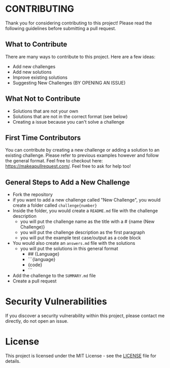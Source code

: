 # CONTRIBUTING

Thank you for considering contributing to this project! Please read the following guidelines before submitting a pull request.

## What to Contribute

There are many ways to contribute to this project. Here are a few ideas:

- Add new challenges
- Add new solutions
- Improve existing solutions
- Suggesting New Challenges (BY OPENING AN ISSUE)

## What Not to Contribute

- Solutions that are not your own
- Solutions that are not in the correct format (see below)
- Creating a issue because you can't solve a challenge

## First Time Contributors

You can contribute by creating a new challenge or adding a solution to an existing challenge. Please refer to previous examples however and follow the general format.
Feel free to checkout here: https://makeapullrequest.com/. Feel free to ask for help too!

## General Steps to Add a New Challenge

- Fork the repository
- if you want to add a new challenge called "New Challenge", you would create a folder called `challenge{number}`
- Inside the folder, you would create a `README.md` file with the challenge description
    - you will put the challenge name as the title with a # {name (New Challenge)}
    - you will put the challenge description as the first paragraph
    - you will put the example test case/output as a code block
- You would also create an `answers.md` file with the solutions
    - you will put the solutions in this general format
        - \#\# {Language}
        - \`\`\`{language}
        - {code}
        - \`\`\`
- Add the challenge to the `SUMMARY.md` file
- Create a pull request

# Security Vulnerabilities

If you discover a security vulnerability within this project, please contact me directly, do not open an issue.

# License

This project is licensed under the MIT License - see the [LICENSE](https://raw.githubusercontent.com/ImmutableVariable/Coding-Challenges/main/LICENSE) file for details.